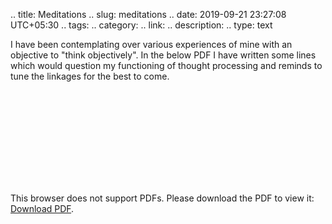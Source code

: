 .. title: Meditations
.. slug: meditations
.. date: 2019-09-21 23:27:08 UTC+05:30
.. tags: 
.. category: 
.. link: 
.. description: 
.. type: text


I have been contemplating over various experiences of mine with an objective to "think objectively". In the below PDF I have written some lines which would question my functioning of thought processing and reminds to tune the linkages for the best to come.


<object data="/Meditations.pdf" type="application/pdf" width= 100% height="300px">
    <embed src="/Meditations.pdf">
        <p>This browser does not support PDFs. Please download the PDF to view it: <a href="/Meditations.pdf">Download PDF</a>.</p>
    </embed>
</object>